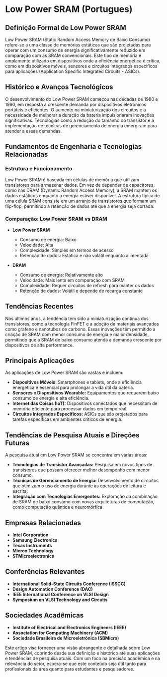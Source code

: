 # Low Power SRAM (Portugues)

## Definição Formal de Low Power SRAM

Low Power SRAM (Static Random Access Memory de Baixo Consumo) refere-se a uma classe de memórias estáticas que são projetadas para operar com um consumo de energia significativamente reduzido em comparação com as SRAM convencionais. Este tipo de memória é amplamente utilizado em dispositivos onde a eficiência energética é crítica, como em dispositivos móveis, sensores e circuitos integrados específicos para aplicações (Application Specific Integrated Circuits - ASICs).

## Histórico e Avanços Tecnológicos

O desenvolvimento do Low Power SRAM começou nas décadas de 1980 e 1990, em resposta à crescente demanda por dispositivos eletrônicos portáteis e eficientes. O aumento na miniaturização dos circuitos e a necessidade de melhorar a duração da bateria impulsionaram inovações significativas. Tecnologias como a redução do tamanho do transistor e a implementação de técnicas de gerenciamento de energia emergiram para atender a essas demandas.

## Fundamentos de Engenharia e Tecnologias Relacionadas

### Estrutura e Funcionamento

Low Power SRAM é baseada em células de memória que utilizam transistores para armazenar dados. Em vez de depender de capacitores, como nas DRAM (Dynamic Random Access Memory), a SRAM mantém os dados estáticos enquanto a energia estiver disponível. A estrutura típica de uma célula SRAM consiste em um arranjo de transistores que formam um flip-flop, permitindo a retenção de dados até que a energia seja cortada.

### Comparação: Low Power SRAM vs DRAM

- **Low Power SRAM**
  - Consumo de energia: Baixo
  - Velocidade: Alta
  - Complexidade: Simples em termos de acesso
  - Retenção de dados: Estática e não volátil enquanto alimentada

- **DRAM**
  - Consumo de energia: Relativamente alto
  - Velocidade: Mais lenta em comparação com SRAM
  - Complexidade: Requer circuitos de refresh para manter os dados
  - Retenção de dados: Volátil e depende de recarga constante

## Tendências Recentes

Nos últimos anos, a tendência tem sido a miniaturização contínua dos transistores, como a tecnologia FinFET e a adoção de materiais avançados como grafeno e nanotubos de carbono. Essas inovações têm permitido a criação de SRAM com menor consumo de energia e maior densidade, permitindo que a SRAM de baixo consumo atenda à demanda crescente por dispositivos de alta performance.

## Principais Aplicações

As aplicações de Low Power SRAM são vastas e incluem:

- **Dispositivos Móveis:** Smartphones e tablets, onde a eficiência energética é essencial para prolongar a vida útil da bateria.
- **Sensores e Dispositivos Wearable:** Equipamentos que requerem baixo consumo de energia e alta eficiência.
- **Internet das Coisas (IoT):** Dispositivos conectados que necessitam de memória eficiente para processar dados em tempo real.
- **Circuitos Integrados Específicos:** ASICs que são projetados para tarefas específicas em ambientes críticos de energia.

## Tendências de Pesquisa Atuais e Direções Futuras

A pesquisa atual em Low Power SRAM se concentra em várias áreas:

- **Tecnologias de Transistor Avançadas:** Pesquisa em novos tipos de transistores que possam oferecer melhor desempenho com menor consumo.
- **Técnicas de Gerenciamento de Energia:** Desenvolvimento de circuitos que otimizam o uso de energia durante as operações de leitura e escrita.
- **Integração com Tecnologias Emergentes:** Exploração da combinação de SRAM de baixo consumo com novas arquiteturas de computação, como computação quântica e neuromórfica.

## Empresas Relacionadas

- **Intel Corporation**
- **Samsung Electronics**
- **Texas Instruments**
- **Micron Technology**
- **STMicroelectronics**

## Conferências Relevantes

- **International Solid-State Circuits Conference (ISSCC)**
- **Design Automation Conference (DAC)**
- **IEEE International Conference on VLSI Design**
- **Symposium on VLSI Technology and Circuits**

## Sociedades Acadêmicas

- **Institute of Electrical and Electronics Engineers (IEEE)**
- **Association for Computing Machinery (ACM)**
- **Sociedade Brasileira de Microeletrônica (SBMicro)**

Este artigo visa fornecer uma visão abrangente e detalhada sobre Low Power SRAM, cobrindo desde sua definição e histórico até suas aplicações e tendências de pesquisa atuais. Com um foco na precisão acadêmica e na relevância do setor, espera-se que este conteúdo seja útil tanto para profissionais da área quanto para estudantes e pesquisadores.